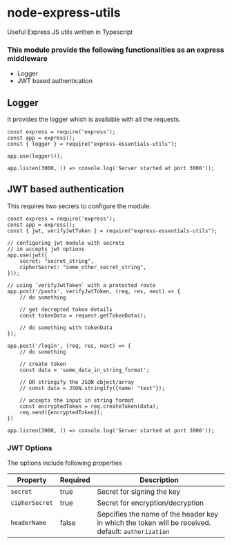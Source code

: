 # node-express-utils
Useful Express JS utils written in Typescript 

### This module provide the following functionalities as an express middleware
- Logger
- JWT based authentication

## Logger
It provides the logger which is available with all the requests.

```
const express = require('express');
const app = express();
const { logger } = require("express-essentials-utils");

app.use(logger());

app.listen(3000, () => console.log('Server started at port 3000'));
```

## JWT based authentication
This requires two secrets to configure the module.

```
const express = require('express');
const app = express();
const { jwt, verifyJwtToken } = require("express-essentials-utils");

// configuring jwt module with secrets
// in accepts jwt options
app.use(jwt({
    secret: "secret_string",
    cipherSecret: "some_other_secret_string",
}));

// using `verifyJwtToken` with a protected route
app.post('/posts', verifyJwtToken, (req, res, next) => {
    // do something

    // get decrepted token details
    const tokenData = request.getTokenData();

    // do something with tokenData
});

app.post('/login', (req, res, next) => {
    // do something

    // create token
    const data = 'some_data_in_string_format';

    // OR stringify the JSON object/array
    // const data = JSON.stringify({name: "test"});

    // accepts the input in string format
    const encryptedToken = req.createToken(data);
    req.send({encryptedToken});
})

app.listen(3000, () => console.log('Server started at port 3000'));

```

### JWT Options
The options include following properties

Property | Required | Description
--- | --- | ---
`secret` | true | Secret for signing the key
`cipherSecret` | true | Secret for encryption/decryption
`headerName` | false | Sepcifies the name of the header key in which the token will be received. default: `authorization`